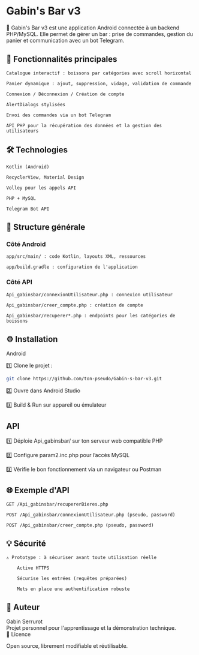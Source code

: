 # Gabin's Bar v3

🍹 Gabin's Bar v3 est une application Android connectée à un backend PHP/MySQL. Elle permet de gérer un bar : prise de commandes, gestion du panier et communication avec un bot Telegram.

## 🚀 Fonctionnalités principales

    Catalogue interactif : boissons par catégories avec scroll horizontal

    Panier dynamique : ajout, suppression, vidage, validation de commande

    Connexion / Déconnexion / Création de compte

    AlertDialogs stylisées

    Envoi des commandes via un bot Telegram

    API PHP pour la récupération des données et la gestion des utilisateurs

## 🛠️ Technologies

    Kotlin (Android)

    RecyclerView, Material Design

    Volley pour les appels API

    PHP + MySQL

    Telegram Bot API

## 📂 Structure générale
### Côté Android

    app/src/main/ : code Kotlin, layouts XML, ressources

    app/build.gradle : configuration de l'application

### Côté API

    Api_gabinsbar/connexionUtilisateur.php : connexion utilisateur

    Api_gabinsbar/creer_compte.php : création de compte

    Api_gabinsbar/recuperer*.php : endpoints pour les catégories de boissons

## ⚙️ Installation
Android

1️⃣ Clone le projet :
```bash
git clone https://github.com/ton-pseudo/Gabin-s-bar-v3.git
```

2️⃣ Ouvre dans Android Studio

3️⃣ Build & Run sur appareil ou émulateur
## API

1️⃣ Déploie Api_gabinsbar/ sur ton serveur web compatible PHP

2️⃣ Configure param2.inc.php pour l’accès MySQL

3️⃣ Vérifie le bon fonctionnement via un navigateur ou Postman
## 🌐 Exemple d'API

    GET /Api_gabinsbar/recupererBieres.php

    POST /Api_gabinsbar/connexionUtilisateur.php (pseudo, password)

    POST /Api_gabinsbar/creer_compte.php (pseudo, password)

## 💡 Sécurité

    ⚠️ Prototype : à sécuriser avant toute utilisation réelle

        Active HTTPS

        Sécurise les entrées (requêtes préparées)

        Mets en place une authentification robuste

## 👤 Auteur

Gabin Serrurot  
Projet personnel pour l'apprentissage et la démonstration technique.  
📃 Licence

Open source, librement modifiable et réutilisable.
